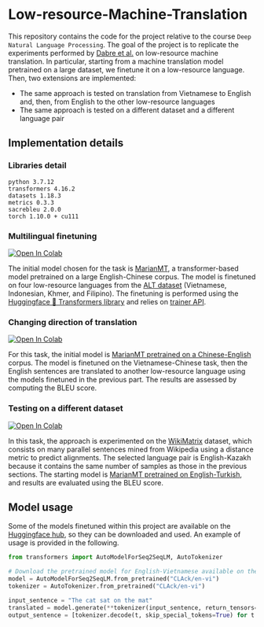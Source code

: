 # Low-resource-Machine-Translation

This repository contains the code for the project relative to the course `Deep Natural Language Processing`. The goal of the project is to replicate the experiments performed by [Dabre et al.](https://aclanthology.org/D19-1146.pdf) on low-resource machine translation. In particular, starting from a machine translation model pretrained on a large dataset, we finetune it on a low-resource language. Then, two extensions are implemented:
* The same approach is tested on translation from Vietnamese to English and, then, from English to the other low-resource languages
* The same approach is tested on a different dataset and a different language pair

## Implementation details

### Libraries detail
```
python 3.7.12
transformers 4.16.2
datasets 1.18.3
metrics 0.3.3
sacrebleu 2.0.0
torch 1.10.0 + cu111
```

### Multilingual finetuning

[![Open In Colab](https://colab.research.google.com/assets/colab-badge.svg)](https://colab.research.google.com/drive/1FSdk0dYF13gYgiBFm_LhdIydEm9n-mfW?usp=sharing)

The initial model chosen for the task is [MarianMT](https://huggingface.co/Helsinki-NLP/opus-mt-en-zh), a transformer-based model pretrained on a large English-Chinese corpus. The model is finetuned on four low-resource languages from the [ALT dataset](https://www2.nict.go.jp/astrec-att/member/mutiyama/ALT/) (Vietnamese, Indonesian, Khmer, and Filipino). The finetuning is performed using the [Huggingface 🤗 Transformers library](https://huggingface.co/docs/transformers/index) and relies on [trainer API](https://huggingface.co/docs/transformers/training).

### Changing direction of translation

[![Open In Colab](https://colab.research.google.com/assets/colab-badge.svg)](https://colab.research.google.com/drive/177UvaF0oq9p28fAZpD9vgbMKIkDOFrzK?usp=sharing)

For this task, the initial model is [MarianMT pretrained on a Chinese-English](https://huggingface.co/Helsinki-NLP/opus-mt-zh-en) corpus. The model is finetuned on the Vietnamese-Chinese task, then the English sentences are translated to another low-resource language using the models finetuned in the previous part. The results are assessed by computing the BLEU score.

### Testing on a different dataset

[![Open In Colab](https://colab.research.google.com/assets/colab-badge.svg)](https://colab.research.google.com/drive/1nuyhqmoJMN13Yxoe_IOoN8dL9NUbzRBm?usp=sharing)

In this task, the approach is experimented on the [WikiMatrix](https://github.com/facebookresearch/LASER/tree/main/tasks/WikiMatrix) dataset, which consists on many parallel sentences mined from Wikipedia using a distance metric to predict alignments. The selected language pair is English-Kazakh because it contains the same number of samples as those in the previous sections. The starting model is [MarianMT pretrained on English-Turkish](https://huggingface.co/Helsinki-NLP/opus-tatoeba-en-tr), and results are evaluated using the BLEU score.

## Model usage
Some of the models finetuned within this project are available on the [Huggingface hub](https://huggingface.co/CLAck), so they can be downloaded and used. An example of usage is provided in the following.
```python
from transformers import AutoModelForSeq2SeqLM, AutoTokenizer

# Download the pretrained model for English-Vietnamese available on the hub
model = AutoModelForSeq2SeqLM.from_pretrained("CLAck/en-vi")
tokenizer = AutoTokenizer.from_pretrained("CLAck/en-vi")

input_sentence = "The cat sat on the mat"
translated = model.generate(**tokenizer(input_sentence, return_tensors="pt", padding=True))
output_sentence = [tokenizer.decode(t, skip_special_tokens=True) for t in translated]

```

